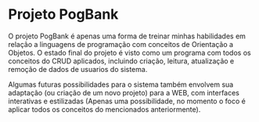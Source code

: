
# Projeto PogBank

O projeto PogBank é apenas uma forma de treinar minhas habilidades em relação a linguagens de programação com conceitos de Orientação a Objetos. O estado final do projeto é visto como um programa com todos os conceitos do CRUD aplicados, incluindo criação, leitura, atualização e remoção de dados de usuarios do sistema. 

Algumas futuras possibilidades para o sistema também envolvem sua adaptação (ou criação de um novo projeto) para a WEB, com interfaces interativas e estilizadas (Apenas uma possibilidade, no momento o foco é aplicar todos os conceitos do mencionados anteriormente).

